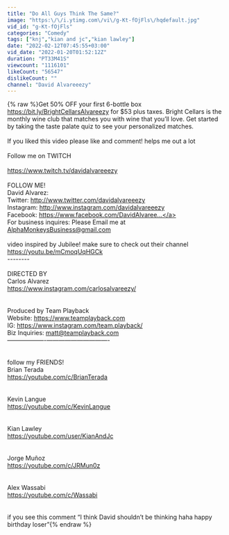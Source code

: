```yaml
---
title: "Do All Guys Think The Same?"
image: "https:\/\/i.ytimg.com\/vi\/g-Kt-fOjFls\/hqdefault.jpg"
vid_id: "g-Kt-fOjFls"
categories: "Comedy"
tags: ["knj","kian and jc","kian lawley"]
date: "2022-02-12T07:45:55+03:00"
vid_date: "2022-01-20T01:52:12Z"
duration: "PT33M41S"
viewcount: "1116101"
likeCount: "56547"
dislikeCount: ""
channel: "David Alvareeezy"
---
```

{% raw %}Get 50% OFF your first 6-bottle box <a rel="nofollow" target="blank" href="https://bit.ly/BrightCellarsAlvareezy">https://bit.ly/BrightCellarsAlvareezy</a> for $53 plus taxes. Bright Cellars is the monthly wine club that matches you with wine that you’ll love. Get started by taking the taste palate quiz to see your personalized matches.<br /><br />If you liked this video please like and comment! helps me out a lot <br /><br />Follow me on TWITCH<br /><br /><a rel="nofollow" target="blank" href="https://www.twitch.tv/davidalvareeezy">https://www.twitch.tv/davidalvareeezy</a><br /><br />FOLLOW ME!<br />David Alvarez: <br />Twitter: <a rel="nofollow" target="blank" href="http://www.twitter.com/davidalvareeezy">http://www.twitter.com/davidalvareeezy</a><br />Instagram: <a rel="nofollow" target="blank" href="http://www.instagram.com/davidalvareeezy">http://www.instagram.com/davidalvareeezy</a><br />Facebook: <a rel="nofollow" target="blank" href="https://www.facebook.com/DavidAlvaree...">https://www.facebook.com/DavidAlvaree...</a><br />For business inquires: Please Email me at AlphaMonkeysBusiness@gmail.com<br /><br />video inspired by Jubilee! make sure to check out their channel<br /><a rel="nofollow" target="blank" href="https://youtu.be/mCmoqUqHGCk">https://youtu.be/mCmoqUqHGCk</a><br />--------<br /><br />DIRECTED BY<br />Carlos Alvarez<br /><a rel="nofollow" target="blank" href="https://www.instagram.com/carlosalvareezy/">https://www.instagram.com/carlosalvareezy/</a><br /><br /><br />Produced by Team Playback<br />Website: <a rel="nofollow" target="blank" href="https://www.teamplayback.com">https://www.teamplayback.com</a><br />IG: <a rel="nofollow" target="blank" href="https://www.instagram.com/team.playback/">https://www.instagram.com/team.playback/</a><br />Biz Inquiries: matt@teamplayback.com<br />——————-——————————-<br /><br /><br />follow my FRIENDS!<br />Brian Terada<br /><a rel="nofollow" target="blank" href="https://youtube.com/c/BrianTerada">https://youtube.com/c/BrianTerada</a><br /><br /><br />Kevin Langue<br /><a rel="nofollow" target="blank" href="https://youtube.com/c/KevinLangue">https://youtube.com/c/KevinLangue</a><br /><br /><br />Kian Lawley<br /><a rel="nofollow" target="blank" href="https://youtube.com/user/KianAndJc">https://youtube.com/user/KianAndJc</a><br /><br /><br />Jorge Muñoz<br /><a rel="nofollow" target="blank" href="https://youtube.com/c/JRMun0z">https://youtube.com/c/JRMun0z</a><br /><br /><br />Alex Wassabi<br /><a rel="nofollow" target="blank" href="https://youtube.com/c/Wassabi">https://youtube.com/c/Wassabi</a><br /><br /><br />if you see this comment “I think David shouldn’t be thinking haha happy birthday loser”{% endraw %}
